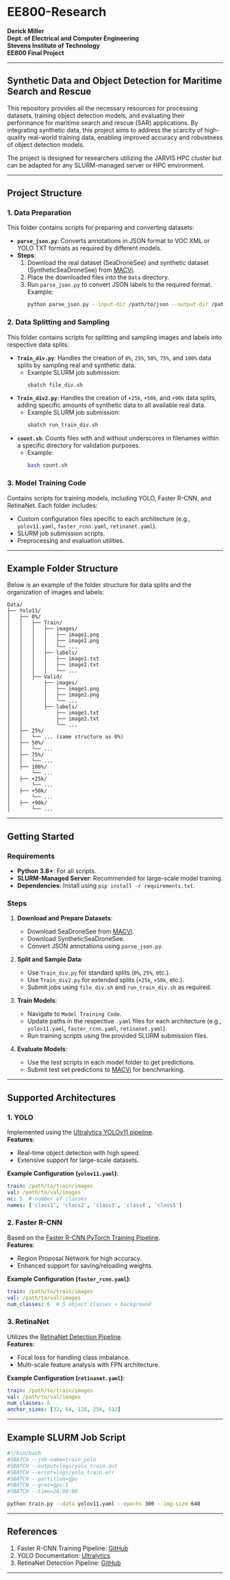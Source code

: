 # EE800-Research
**Derick Miller**  
**Dept. of Electrical and Computer Engineering**  
**Stevens Institute of Technology**  
**EE800 Final Project**  

---

## Synthetic Data and Object Detection for Maritime Search and Rescue

This repository provides all the necessary resources for processing datasets, training object detection models, and evaluating their performance for maritime search and rescue (SAR) applications. By integrating synthetic data, this project aims to address the scarcity of high-quality real-world training data, enabling improved accuracy and robustness of object detection models.

The project is designed for researchers utilizing the JARVIS HPC cluster but can be adapted for any SLURM-managed server or HPC environment.

---
## Project Structure

### **1. Data Preparation**  
This folder contains scripts for preparing and converting datasets:
- **`parse_json.py`**: Converts annotations in JSON format to VOC XML or YOLO TXT formats as required by different models.
- **Steps**:
  1. Download the real dataset (SeaDroneSee) and synthetic dataset (SyntheticSeaDroneSee) from [MACVi](https://macvi.org/dataset).
  2. Place the downloaded files into the `Data` directory.
  3. Run `parse_json.py` to convert JSON labels to the required format. Example:
     ```bash
     python parse_json.py --input-dir /path/to/json --output-dir /path/to/converted
     ```

### **2. Data Splitting and Sampling**  
This folder contains scripts for splitting and sampling images and labels into respective data splits:
- **`Train_div.py`**: Handles the creation of `0%`, `25%`, `50%`, `75%`, and `100%` data splits by sampling real and synthetic data.
  - Example SLURM job submission:
    ```bash
    sbatch file_div.sh
    ```
- **`Train_div2.py`**: Handles the creation of `+25k`, `+50k`, and `+90k` data splits, adding specific amounts of synthetic data to all available real data.
  - Example SLURM job submission:
    ```bash
    sbatch run_train_div.sh
    ```
- **`count.sh`**: Counts files with and without underscores in filenames within a specific directory for validation purposes.
  - Example:
    ```bash
    bash count.sh
    ```

### **3. Model Training Code**  
Contains scripts for training models, including YOLO, Faster R-CNN, and RetinaNet. Each folder includes:
- Custom configuration files specific to each architecture (e.g., `yolov11.yaml`, `faster_rcnn.yaml`, `retinanet.yaml`).
- SLURM job submission scripts.
- Preprocessing and evaluation utilities.

---

## Example Folder Structure

Below is an example of the folder structure for data splits and the organization of images and labels:

```
Data/
├── Yolo11/
│   ├── 0%/
│   │   ├── Train/
│   │   │   ├── images/
│   │   │   │   ├── image1.png
│   │   │   │   ├── image2.png
│   │   │   │   └── ...
│   │   │   ├── labels/
│   │   │   │   ├── image1.txt
│   │   │   │   ├── image2.txt
│   │   │   │   └── ...
│   │   ├── Valid/
│   │       ├── images/
│   │       │   ├── image1.png
│   │       │   ├── image2.png
│   │       │   └── ...
│   │       ├── labels/
│   │           ├── image1.txt
│   │           ├── image2.txt
│   │           └── ...
│   ├── 25%/
│   │   └── ... (same structure as 0%)
│   ├── 50%/
│   │   └── ...
│   ├── 75%/
│   │   └── ...
│   ├── 100%/
│       └── ...
│   ├── +25k/
│       └── ...
│   ├── +50k/
│       └── ...
│   ├── +90k/
│       └── ...
```

---

## Getting Started

### **Requirements**  
- **Python 3.8+**: For all scripts.  
- **SLURM-Managed Server**: Recommended for large-scale model training.  
- **Dependencies**: Install using `pip install -r requirements.txt`.  

### **Steps**  

1. **Download and Prepare Datasets**:  
   - Download SeaDroneSee from [MACVi](https://macvi.org/dataset).  
   - Download SyntheticSeaDroneSee.  
   - Convert JSON annotations using `parse_json.py`.

2. **Split and Sample Data**:  
   - Use `Train_div.py` for standard splits (`0%`, `25%`, etc.).
   - Use `Train_div2.py` for extended splits (`+25k`, `+50k`, etc.).
   - Submit jobs using `file_div.sh` and `run_train_div.sh` as required.  

3. **Train Models**:  
   - Navigate to `Model Training Code`.  
   - Update paths in the respective `.yaml` files for each architecture (e.g., `yolov11.yaml`, `faster_rcnn.yaml`, `retinanet.yaml`).
   - Run training scripts using the provided SLURM submission files.  

4. **Evaluate Models**:  
   - Use the test scripts in each model folder to get predictions.  
   - Submit test set predictions to [MACVi](https://macvi.org) for benchmarking.  

---

## Supported Architectures

### **1. YOLO**  
Implemented using the [Ultralytics YOLOv11 pipeline](https://docs.ultralytics.com/).  
**Features**:
- Real-time object detection with high speed.  
- Extensive support for large-scale datasets.  

**Example Configuration (`yolov11.yaml`)**:
```yaml
train: /path/to/train/images
val: /path/to/val/images
nc: 5  # number of classes
names: ['class1', 'class2', 'class3', 'class4', 'class5']
```

### **2. Faster R-CNN**  
Based on the [Faster R-CNN PyTorch Training Pipeline](https://github.com/sovit-123/fasterrcnn-pytorch-training-pipeline).  
**Features**:
- Region Proposal Network for high accuracy.  
- Enhanced support for saving/reloading weights.  

**Example Configuration (`faster_rcnn.yaml`)**:
```yaml
train: /path/to/train/images
val: /path/to/val/images
num_classes: 6  # 5 object classes + background
```

### **3. RetinaNet**  
Utilizes the [RetinaNet Detection Pipeline](https://github.com/sovit-123/retinanet_detection_pipeline).  
**Features**:
- Focal loss for handling class imbalance.  
- Multi-scale feature analysis with FPN architecture.  

**Example Configuration (`retinanet.yaml`)**:
```yaml
train: /path/to/train/images
val: /path/to/val/images
num_classes: 5
anchor_sizes: [32, 64, 128, 256, 512]
```

---

## Example SLURM Job Script

```bash
#!/bin/bash
#SBATCH --job-name=train_yolo
#SBATCH --output=logs/yolo_train.out
#SBATCH --error=logs/yolo_train.err
#SBATCH --partition=gpu
#SBATCH --gres=gpu:1
#SBATCH --time=24:00:00

python train.py --data yolov11.yaml --epochs 300 --img-size 640
```

---

## References

1. Faster R-CNN Training Pipeline: [GitHub](https://github.com/sovit-123/fasterrcnn-pytorch-training-pipeline)  
2. YOLO Documentation: [Ultralytics](https://docs.ultralytics.com/)  
3. RetinaNet Detection Pipeline: [GitHub](https://github.com/sovit-123/retinanet_detection_pipeline)  

---
